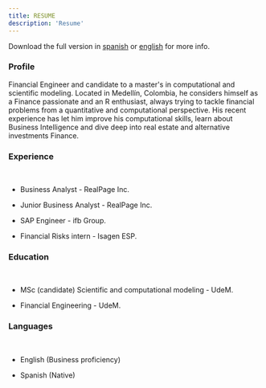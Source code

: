 ```yaml
---
title: RESUME
description: 'Resume'
---
```


Download the full version in [spanish](/pdf/cv_spanish.pdf) or [english](/pdf/cv_english.pdf) for more info.

### Profile
Financial Engineer and candidate to a master's in computational and scientific modeling. Located in Medellín, Colombia, he considers himself as a Finance passionate and an R enthusiast, always trying to tackle financial problems from a quantitative and computational perspective. His recent experience has let him improve his computational skills, learn about Business Intelligence and dive deep into real estate and alternative investments Finance. 

### Experience
&nbsp;

* Business Analyst - RealPage Inc.

* Junior Business Analyst - RealPage Inc.

* SAP Engineer - ifb Group.

* Financial Risks intern - Isagen ESP.

### Education
&nbsp;

* MSc (candidate) Scientific and computational modeling - UdeM.

* Financial Engineering - UdeM.

### Languages
&nbsp;

* English (Business proficiency)

* Spanish (Native)